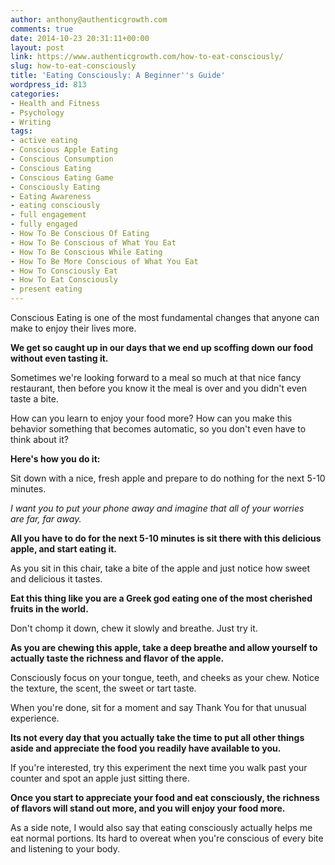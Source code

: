 ```yaml
---
author: anthony@authenticgrowth.com
comments: true
date: 2014-10-23 20:31:11+00:00
layout: post
link: https://www.authenticgrowth.com/how-to-eat-consciously/
slug: how-to-eat-consciously
title: 'Eating Consciously: A Beginner''s Guide'
wordpress_id: 813
categories:
- Health and Fitness
- Psychology
- Writing
tags:
- active eating
- Conscious Apple Eating
- Conscious Consumption
- Conscious Eating
- Conscious Eating Game
- Consciously Eating
- Eating Awareness
- eating consciously
- full engagement
- fully engaged
- How To Be Conscious Of Eating
- How To Be Conscious of What You Eat
- How To Be Conscious While Eating
- How To Be More Conscious of What You Eat
- How To Consciously Eat
- How To Eat Consciously
- present eating
---
```


Conscious Eating is one of the most fundamental changes that anyone can make to enjoy their lives more.

**We get so caught up in our days that we end up scoffing down our food without even tasting it.**

Sometimes we're looking forward to a meal so much at that nice fancy restaurant, then before you know it the meal is over and you didn't even taste a bite.

How can you learn to enjoy your food more? How can you make this behavior something that becomes automatic, so you don't even have to think about it?

**Here's how you do it:**

Sit down with a nice, fresh apple and prepare to do nothing for the next 5-10 minutes.

_I want you to put your phone away and imagine that all of your worries are far, far away._

**All you have to do for the next 5-10 minutes is sit there with this delicious apple, and start eating it.**

As you sit in this chair, take a bite of the apple and just notice how sweet and delicious it tastes.

**Eat this thing like you are a Greek god eating one of the most cherished fruits in the world.**

Don't chomp it down, chew it slowly and breathe. Just try it.

**As you are chewing this apple, take a deep breathe and allow yourself to actually taste the richness and flavor of the apple.**

Consciously focus on your tongue, teeth, and cheeks as your chew. Notice the texture, the scent, the sweet or tart taste.

When you're done, sit for a moment and say Thank You for that unusual experience.

**Its not every day that you actually take the time to put all other things aside and appreciate the food you readily have available to you.**

If you're interested, try this experiment the next time you walk past your counter and spot an apple just sitting there.

**Once you start to appreciate your food and eat consciously, the richness of flavors will stand out more, and you will enjoy your food more.**

As a side note, I would also say that eating consciously actually helps me eat normal portions. Its hard to overeat when you're conscious of every bite and listening to your body.
